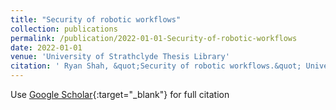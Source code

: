 ```yaml
---
title: "Security of robotic workflows"
collection: publications
permalink: /publication/2022-01-01-Security-of-robotic-workflows
date: 2022-01-01
venue: 'University of Strathclyde Thesis Library'
citation: ' Ryan Shah, &quot;Security of robotic workflows.&quot; University of Strathclyde Thesis Library, 2022.'
---
```

Use [Google Scholar](https://scholar.google.com/scholar?q=Security+of+robotic+workflows){:target="_blank"} for full citation
